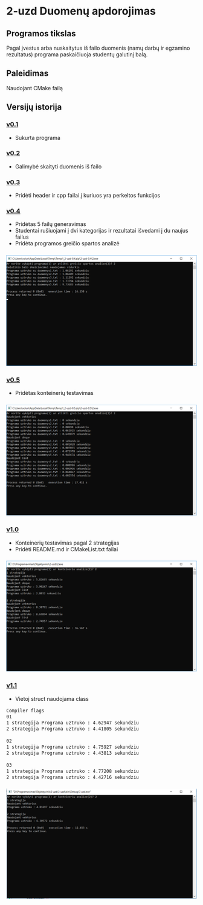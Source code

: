 # 2-uzd Duomenų apdorojimas

 ## Programos tikslas
 Pagal įvestus arba nuskaitytus iš failo duomenis (namų darbų ir egzamino rezultatus) programa paskaičiuoja studentų galutinį balą.
 
 ## Paleidimas
 Naudojant CMake failą
 
 ## Versijų istorija
 ### [v0.1](https://github.com/karas245/2-uzd/releases/tag/v0.1)
 - Sukurta programa
 ### [v0.2](https://github.com/karas245/2-uzd/releases/tag/v0.2)
 - Galimybė skaityti duomenis iš failo
 ### [v0.3](https://github.com/karas245/2-uzd/releases/tag/v0.3)
 - Pridėti header ir cpp failai į kuriuos yra perkeltos funkcijos
 ### [v0.4](https://github.com/karas245/2-uzd/releases/tag/v0.4)
 - Pridėtas 5 failų generavimas 
 - Studentai rušiuojami į dvi kategorijas ir rezultatai išvedami į du naujus failus
 - Pridėta programos greičio spartos analizė
 ### ![Pic](pic0.4.png)
 ### [v0.5](https://github.com/karas245/2-uzd/releases/tag/v0.5)
 - Pridėtas konteinerių testavimas
 ### ![Pic](pic0.5.png)
### [v1.0](https://github.com/karas245/2-uzd/releases/tag/v1.0)
- Konteinerių testavimas pagal 2 strategijas
- Pridėti README.md ir CMakeList.txt failai
### ![Pic](pic.png)
### [v1.1](https://github.com/karas245/3-uzd/releases/tag/v1.1)
- Vietoj struct naudojama class
```
Compiler flags
01 
1 strategija Programa uztruko : 4.62947 sekundziu
2 strategija Programa uztruko : 4.41805 sekundziu

02
1 strategija Programa uztruko : 4.75927 sekundziu
2 strategija Programa uztruko : 4.43813 sekundziu

03
1 strategija Programa uztruko : 4.77208 sekundziu
2 strategija Programa uztruko : 4.42716 sekundziu
```
### ![Pic](pic1.1.png)
